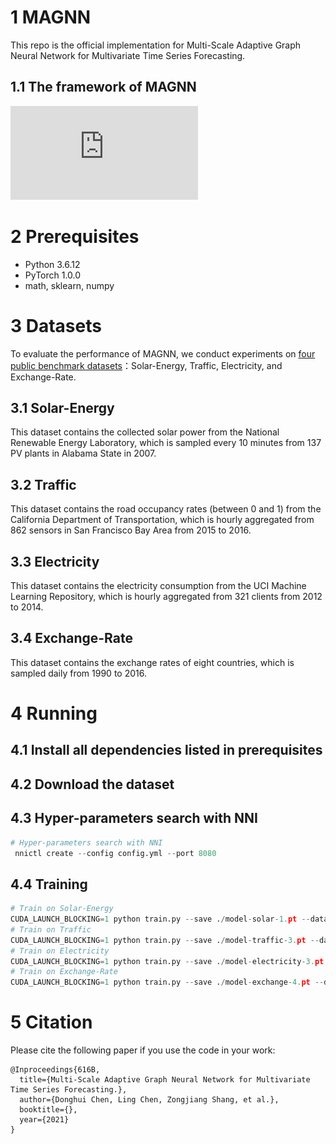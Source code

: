 # 1 MAGNN
This repo is the official implementation for Multi-Scale Adaptive Graph Neural Network for Multivariate Time Series Forecasting.

## 1.1 The framework of MAGNN
 ![framework](https://github.com/shangzongjiang/MAGNN/blob/main/fig/2.pdf)

# 2 Prerequisites

* Python 3.6.12
* PyTorch 1.0.0
* math, sklearn, numpy
# 3 Datasets
To evaluate the performance of MAGNN, we conduct experiments on [four public benchmark datasets](https://github.com/laiguokun/multivariate-time-series-data)：Solar-Energy, Traffic, Electricity, and Exchange-Rate.
## 3.1 Solar-Energy
This dataset contains the collected solar power from the National Renewable Energy Laboratory, which is sampled every 10 minutes from 137 PV plants in Alabama State in 2007.
## 3.2 Traffic
This dataset contains the road occupancy rates (between 0 and 1) from the California Department of Transportation, which is hourly aggregated from 862 sensors in San Francisco Bay Area from 2015 to 2016.
## 3.3 Electricity
This dataset contains the electricity consumption from the UCI Machine Learning Repository, which is hourly aggregated from 321 clients from 2012 to 2014.
## 3.4 Exchange-Rate
This dataset contains the exchange rates of eight countries, which is sampled daily from 1990 to 2016.
# 4 Running
## 4.1 Install all dependencies listed in prerequisites

## 4.2 Download the dataset

## 4.3 Hyper-parameters search with NNI
```python
# Hyper-parameters search with NNI
 nnictl create --config config.yml --port 8080
```
## 4.4 Training
```python
# Train on Solar-Energy
CUDA_LAUNCH_BLOCKING=1 python train.py --save ./model-solar-1.pt --data solar-energy/solar-energy.txt --num_nodes 8 --batch_size 4 --epochs 50 --horizon 3
# Train on Traffic
CUDA_LAUNCH_BLOCKING=1 python train.py --save ./model-traffic-3.pt --data traffic/traffic.txt --num_nodes 8 --batch_size 4 --epochs 50 --horizon 3
# Train on Electricity
CUDA_LAUNCH_BLOCKING=1 python train.py --save ./model-electricity-3.pt --data electricity/electricity.txt --num_nodes 8 --batch_size 4 --epochs 50 --horizon 3
# Train on Exchange-Rate
CUDA_LAUNCH_BLOCKING=1 python train.py --save ./model-exchange-4.pt --data exchange_rate/exchange_rate.txt --num_nodes 8 --batch_size 4 --epochs 50 --horizon 3
```
# 5 Citation
Please cite the following paper if you use the code in your work:
```
@Inproceedings{616B,
  title={Multi-Scale Adaptive Graph Neural Network for Multivariate Time Series Forecasting.},
  author={Donghui Chen, Ling Chen, Zongjiang Shang, et al.},
  booktitle={},
  year={2021}
}
```
